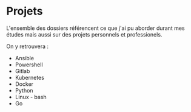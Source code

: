# Projets
L'ensemble des dossiers référencent ce que j'ai pu aborder durant mes études mais aussi sur des projets personnels et professionels.

On y retrouvera : 

- Ansible
- Powershell
- Gitlab
- Kubernetes
- Docker
- Python
- Linux - bash
- Go
